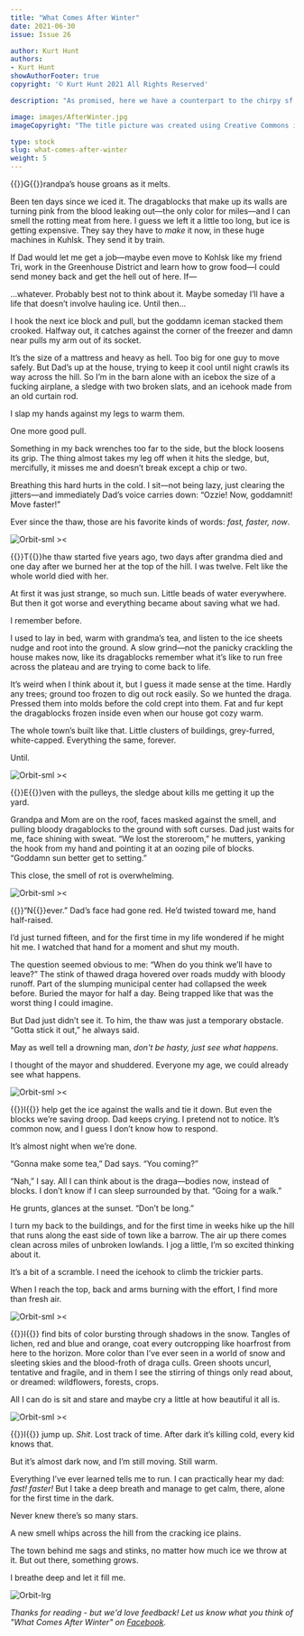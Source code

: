 ```yaml
---
title: "What Comes After Winter"
date: 2021-06-30
issue: Issue 26

author: Kurt Hunt
authors:
- Kurt Hunt
showAuthorFooter: true
copyright: '© Kurt Hunt 2021 All Rights Reserved'

description: "As promised, here we have a counterpart to the chirpy sf puh-pocalypse of 'Freewheeling'. Via another hard-working protagonist, Kurt Hunt's flash fantasy glimpses a moment of cultural and environmental transition that threatens to overturn an entire way of life. An ecological reckoning now seems an inevitable part of all our futures; maybe the extremes the real world will experience are not the same as these, but one way or another they will have to be accepted. Can we too find some positives in what lies ahead?"

image: images/AfterWinter.jpg
imageCopyright: "The title picture was created using Creative Commons images - many thanks to the following creators: [Curioso Photography](https://www.pexels.com/photo/scenic-view-of-snowy-mountainous-terrain-288097/), [Bessi](https://pixabay.com/photos/flower-white-beautiful-beauty-729513/), and [JillWellington](https://pixabay.com/photos/snowflakes-snow-bokeh-winter-1236247/)."

type: stock
slug: what-comes-after-winter
weight: 5
---
```


{{<glyph>}}G{{</glyph>}}randpa’s house groans as it melts.

Been ten days since we iced it. The dragablocks that make up its walls are turning pink from the blood leaking out—the only color for miles—and I can smell the rotting meat from here. I guess we left it a little too long, but ice is getting expensive. They say they have to *make* it now, in these huge machines in Kuhlsk. They send it by train.

If Dad would let me get a job—maybe even move to Kohlsk like my friend Tri, work in the Greenhouse District and learn how to grow food—I could send money back and get the hell out of here. If—

…whatever. Probably best not to think about it. Maybe someday I’ll have a life that doesn’t involve hauling ice. Until then…

I hook the next ice block and pull, but the goddamn iceman stacked them crooked. Halfway out, it catches against the corner of the freezer and damn near pulls my arm out of its socket.

It’s the size of a mattress and heavy as hell. Too big for one guy to move safely. But Dad’s up at the house, trying to keep it cool until night crawls its way across the hill. So I’m in the barn alone with an icebox the size of a fucking airplane, a sledge with two broken slats, and an icehook made from an old curtain rod.

I slap my hands against my legs to warm them.

One more good pull.

Something in my back wrenches too far to the side, but the block loosens its grip. The thing almost takes my leg off when it hits the sledge, but, mercifully, it misses me and doesn’t break except a chip or two.

Breathing this hard hurts in the cold. I sit—not being lazy, just clearing the jitters—and immediately Dad’s voice carries down: “Ozzie! Now, goddamnit! Move faster!”

Ever since the thaw, those are his favorite kinds of words: *fast, faster, now*.

![Orbit-sml ><](images/Orbit.svg)

{{<glyph>}}T{{</glyph>}}he thaw started five years ago, two days after grandma died and one day after we burned her at the top of the hill. I was twelve. Felt like the whole world died with her.

At first it was just strange, so much sun. Little beads of water everywhere. But then it got worse and everything became about saving what we had.

I remember before.

I used to lay in bed, warm with grandma’s tea, and listen to the ice sheets nudge and root into the ground. A slow grind—not the panicky crackling the house makes now, like its dragablocks remember what it’s like to run free across the plateau and are trying to come back to life.

It’s weird when I think about it, but I guess it made sense at the time. Hardly any trees; ground too frozen to dig out rock easily. So we hunted the draga. Pressed them into molds before the cold crept into them. Fat and fur kept the dragablocks frozen inside even when our house got cozy warm.

The whole town’s built like that. Little clusters of buildings, grey-furred, white-capped. Everything the same, forever.

Until.

![Orbit-sml ><](images/Orbit.svg)

{{<glyph>}}E{{</glyph>}}ven with the pulleys, the sledge about kills me getting it up the yard.

Grandpa and Mom are on the roof, faces masked against the smell, and pulling bloody dragablocks to the ground with soft curses. Dad just waits for me, face shining with sweat. “We lost the storeroom,” he mutters, yanking the hook from my hand and pointing it at an oozing pile of blocks. “Goddamn sun better get to setting.”

This close, the smell of rot is overwhelming.

![Orbit-sml ><](images/Orbit.svg)

{{<glyph>}}“N{{</glyph>}}ever.” Dad’s face had gone red. He’d twisted toward me, hand half-raised.

I’d just turned fifteen, and for the first time in my life wondered if he might hit me. I watched that hand for a moment and shut my mouth.

The question seemed obvious to me: “When do you think we’ll have to leave?” The stink of thawed draga hovered over roads muddy with bloody runoff. Part of the slumping municipal center had collapsed the week before. Buried the mayor for half a day. Being trapped like that was the worst thing I could imagine.

But Dad just didn’t see it. To him, the thaw was just a temporary obstacle. “Gotta stick it out,” he always said.

May as well tell a drowning man, *don't be hasty, just see what happens*.

I thought of the mayor and shuddered. Everyone my age, we could already see what happens.

![Orbit-sml ><](images/Orbit.svg)

{{<glyph>}}I{{</glyph>}} help get the ice against the walls and tie it down. But even the blocks we’re saving droop. Dad keeps crying. I pretend not to notice. It’s common now, and I guess I don’t know how to respond.

It’s almost night when we’re done.

“Gonna make some tea,” Dad says. “You coming?”

“Nah,” I say. All I can think about is the draga—bodies now, instead of blocks. I don’t know if I can sleep surrounded by that. “Going for a walk.”

He grunts, glances at the sunset. “Don’t be long.”

I turn my back to the buildings, and for the first time in weeks hike up the hill that runs along the east side of town like a barrow. The air up there comes clean across miles of unbroken lowlands. I jog a little, I’m so excited thinking about it.

It’s a bit of a scramble. I need the icehook to climb the trickier parts.

When I reach the top, back and arms burning with the effort, I find more than fresh air.

![Orbit-sml ><](images/Orbit.svg)

{{<glyph>}}I{{</glyph>}} find bits of color bursting through shadows in the snow. Tangles of lichen, red and blue and orange, coat every outcropping like hoarfrost from here to the horizon. More color than I’ve ever seen in a world of snow and sleeting skies and the blood-froth of draga culls. Green shoots uncurl, tentative and fragile, and in them I see the stirring of things only read about, or dreamed: wildflowers, forests, crops. 

All I can do is sit and stare and maybe cry a little at how beautiful it all is.

![Orbit-sml ><](images/Orbit.svg)

{{<glyph>}}I{{</glyph>}} jump up. *Shit*. Lost track of time. After dark it’s killing cold, every kid knows that.

But it’s almost dark now, and I’m still moving. Still warm.

Everything I’ve ever learned tells me to run. I can practically hear my dad: *fast! faster!* But I take a deep breath and manage to get calm, there, alone for the first time in the dark.

Never knew there’s so many stars.

A new smell whips across the hill from the cracking ice plains.

The town behind me sags and stinks, no matter how much ice we throw at it. But out there, something grows. 

I breathe deep and let it fill me.

![Orbit-lrg](images/Orbit.svg)

*Thanks for reading - but we'd love feedback! Let us know what you think of "What Comes After Winter" on [Facebook](https://www.facebook.com/MythaxisMagazine/posts/278304017423931).*

